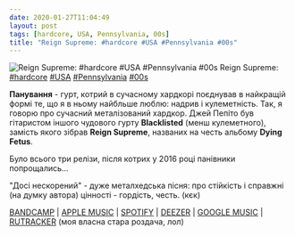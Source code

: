 ```yaml
---
date: 2020-01-27T11:04:49
layout: post
tags: [hardcore, USA, Pennsylvania, 00s]
title: "Reign Supreme: #hardcore #USA #Pennsylvania #00s"
---
```

![Reign Supreme: #hardcore #USA #Pennsylvania #00s](/assets/photos/photo_862@27-01-2020_11-04-49.jpg)
Reign Supreme: [#hardcore](/tags/#hardcore) [#USA](/tags/#USA) [#Pennsylvania](/tags/#Pennsylvania) [#00s](/tags/#00s)

**Панування** - гурт, котрий в сучасному хардкорі поєднував в найкращій формі те, що я в ньому найбльше люблю: надрив і кулеметність. Так, я говорю про сучасний металізований хардкор. Джей Пепіто був гітаристом іншого чудового гурту **Blacklisted** (менш кулеметного), замість якого зібрав **Reign Supreme**, названих на честь альбому **Dying Fetus**.

Було всього три релізи, після котрих у 2016 році панівники попрощались...

&quot;Досі нескорений&quot; - дуже металхедська пісня: про стійкість і справжні (на думку автора) цінності - гордість, честь. (кєк)

[BANDCAMP](https://malfunctionrecords.bandcamp.com/album/american-violence) | [APPLE MUSIC](https://music.apple.com/ru/album/american-violence-ep/296939858) | [SPOTIFY](https://open.spotify.com/album/6TADhPNatJQd93YekCSJiw) | [DEEZER](https://www.deezer.com/track/11723173?utm_source=deezer&amp;utm_content=track-11723173&amp;utm_term=1601611822_1580115770&amp;utm_medium=web) | [GOOGLE MUSIC](https://play.google.com/music/m/Bmr3nxtbxgiqqob5xaz7vjvxwqe?t=American_Violence_-_Reign_Supreme) | [RUTRACKER](https://rutracker.org/forum/viewtopic.php?t=5051566) (моя власна стара роздача, лол)